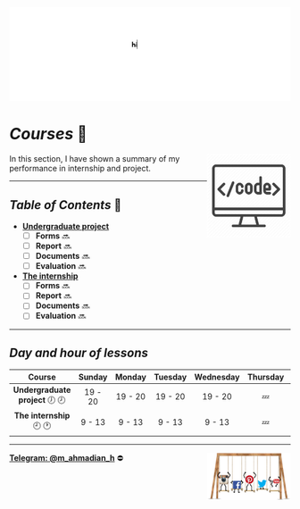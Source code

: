 ![banner](https://github.com/m-ahmadian-h/PNU_3991_AR/blob/main/gif/banner.gif)

# _Courses_ :wave:
<img src="https://github.com/m-ahmadian-h/PNU_3991_AR/blob/main/img/banner.png" align="right"  width="150" />
In this section, I have shown a summary of my performance in internship and project.

***

## _Table of Contents_ :mag_right:
* __[Undergraduate project](https://github.com/m-ahmadian-h/PNU_3991_AR/tree/main/Courses/Bachelor%20Project)__
   * [ ] __Forms__ :soon:
   * [ ] __Report__     :soon:
   * [ ] __Documents__  :soon:
   * [ ] __Evaluation__ :soon:
   
* __[The internship](https://github.com/m-ahmadian-h/PNU_3991_AR/tree/main/Courses/The%20internship)__
   * [ ] __Forms__ :soon:
   * [ ] __Report__     :soon:
   * [ ] __Documents__  :soon:
   * [ ] __Evaluation__ :soon:

***

## _Day and hour of lessons_

|Course                                  |Sunday |Monday |Tuesday|Wednesday|Thursday|Friday|Saturday|
|:--------------------------------------:|:-----:|:-----:|:-----:|:-------:|:------:|:----:|:------:|
|__Undergraduate project__   :clock7: :clock8:|19 - 20|19 - 20|19 - 20|19 - 20  |:zzz:   |:zzz: |19 - 20 |
|__The internship__   :clock9: :clock1:  |9 - 13 |9 - 13 |9 - 13 |9 - 13   |:zzz:   |:zzz: |9 - 13  |

***
__[Telegram: @m_ahmadian_h](https://telegram.me/m_ahmadian_h)__ :no_entry:
<img src="https://github.com/m-ahmadian-h/PNU_3991_AR/blob/main/gif/04.gif" align="right" width="150" />

